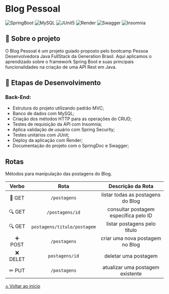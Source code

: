 # Blog Pessoal

![SpringBoot](https://img.shields.io/badge/Spring_Boot-F2F4F9?style=for-the-badge&logo=spring-boot)
![MySQL](https://img.shields.io/badge/MySQL-005C84?style=for-the-badge&logo=mysql&logoColor=white)
![JUnit5](https://img.shields.io/badge/Junit5-25A162?style=for-the-badge&logo=junit5&logoColor=white)
![Render](https://img.shields.io/badge/Render-46E3B7?style=for-the-badge&logo=render&logoColor=white)
![Swagger](https://img.shields.io/badge/Swagger-85EA2D?style=for-the-badge&logo=Swagger&logoColor=white)
![Insomnia](https://img.shields.io/badge/Insomnia-5849be?style=for-the-badge&logo=Insomnia&logoColor=white)

<div id='inicio'/> 


## 📖 Sobre o projeto ##

O Blog Pessoal é um projeto guiado proposto pelo bootcamp Pessoa Desenvolvedora Java FullStack da Generation Brasil.
Aqui aplicamos o aprendizado sobre o framework Spring Boot e suas principais funcionalidades na criação de uma API Rest em Java.


##  🧩 Etapas de Desenvolvimento ##
### Back-End:

- Estrutura do projeto utilizando padrão MVC;
- Banco de dados com MySQL;
- Criação dos métodos HTTP para as operações do CRUD;
- Testes de requisição da API com Insomnia;
- Aplica validação de usuário com Spring Security;
- Testes unitários com JUnit;
- Deploy da aplicação com Render;
- Documentação do projeto com o SpringDoc e Swagger;


## Rotas
Métodos para manipulação das postagens do Blog.

| Verbo |                Rota                 |             Descrição da Rota                |    
| :---: | :---------------------------------: | :------------------------------------------: |
|  📖 GET  |      `/postagens`      |       listar todas as postagens do Blog     | 
| 🔍 GET  |   `/postagens/id`    |     consultar postagem específica pelo ID    | 
🔍 GET  |   `postagens/titulo/postagem`    |     listar postagens pelo título    | 
| ➕ POST   |      `/postagens`      | criar uma nova postagem no Blog           | 
| ❌ DELET |    `postagens/id`    | deletar uma postagem                | 
| ✏ PUT| `/postagens` | atualizar uma postagem existente| 



[🔝 Voltar ao início](#inicio)
